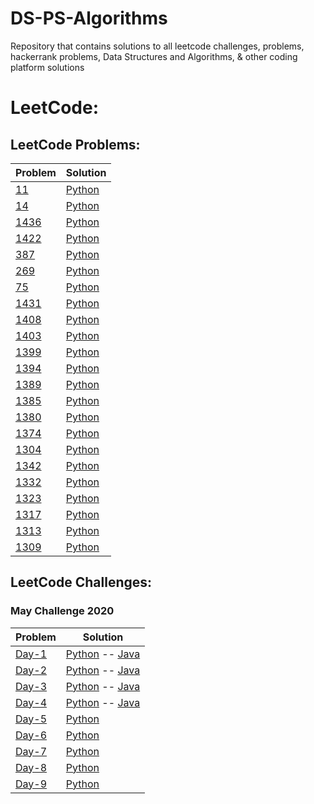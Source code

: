 # DS-PS-Algorithms
Repository that contains solutions to all leetcode challenges, problems, hackerrank problems, Data Structures and Algorithms, &amp; other coding platform solutions

# LeetCode:


## LeetCode Problems:
Problem | Solution
------- | --------
[11](https://leetcode.com/problems/container-with-most-water/) | [Python](https://github.com/nikhilbommu/DS-PS-Algorithms/blob/master/Leetcode/LeetCode%20Problems/container-with-most-water.py)
[14](https://leetcode.com/problems/longest-common-prefix/) | [Python](https://github.com/nikhilbommu/DS-PS-Algorithms/blob/master/Leetcode/LeetCode%20Problems/longest-common-prefix.py)
[1436](https://leetcode.com/problems/destination-city/) | [Python](https://github.com/nikhilbommu/DS-PS-Algorithms/blob/master/Leetcode/LeetCode%20Problems/Destination-City.py)
[1422](https://leetcode.com/problems/maximum-score-after-splitting-a-string/) | [Python](https://github.com/nikhilbommu/DS-PS-Algorithms/blob/master/Leetcode/LeetCode%20Problems/MaximumScoreAfterSplittingaString.py)
[387](https://leetcode.com/problems/first-unique-character-in-a-string/) | [Python](https://github.com/nikhilbommu/DS-PS-Algorithms/blob/master/Leetcode/LeetCode%20Problems/FirstUniqueCharacterInaString.py)
[269](https://leetcode.com/problems/majority-element/) | [Python](https://github.com/nikhilbommu/DS-PS-Algorithms/blob/master/Leetcode/LeetCode%20Problems/MajorityElement.py)
[75](https://leetcode.com/problems/sort-colors/) | [Python](https://github.com/nikhilbommu/DS-PS-Algorithms/blob/master/Leetcode/LeetCode%20Problems/SortColors.py)
[1431](https://leetcode.com/problems/kids-with-the-greatest-number-of-candies/) | [Python](https://github.com/nikhilbommu/DS-PS-Algorithms/blob/master/Leetcode/LeetCode%20Problems/KidsWithTheGreatestNumberOfCandies.py)
[1408](https://leetcode.com/problems/string-matching-in-an-array/) | [Python](https://github.com/nikhilbommu/DS-PS-Algorithms/blob/master/Leetcode/LeetCode%20Problems/StringMatchingInAnArray.py)
[1403](https://leetcode.com/problems/minimum-subsequence-in-non-increasing-order/) | [Python](https://github.com/nikhilbommu/DS-PS-Algorithms/blob/master/Leetcode/LeetCode%20Problems/MinimumSubsequenceInaNon-IncreasingOrder.py)
[1399](https://leetcode.com/problems/count-largest-group/) | [Python](https://github.com/nikhilbommu/DS-PS-Algorithms/blob/master/Leetcode/LeetCode%20Problems/CountLargestGroup.py)
[1394](https://leetcode.com/problems/find-lucky-integer-in-an-array/) | [Python](https://github.com/nikhilbommu/DS-PS-Algorithms/blob/master/Leetcode/LeetCode%20Problems/FindLuckyIntegerInAnArray.py)
[1389](https://leetcode.com/problems/create-target-array-in-the-given-order/) | [Python](https://github.com/nikhilbommu/DS-PS-Algorithms/blob/master/Leetcode/LeetCode%20Problems/CreateTargetArrayInGivenOrder.py)
[1385](https://leetcode.com/problems/find-the-distance-value-between-two-arrays/) | [Python](https://github.com/nikhilbommu/DS-PS-Algorithms/blob/master/Leetcode/LeetCode%20Problems/FindTheDistanceValueBetweenTwoArrays.py)
[1380](https://leetcode.com/problems/lucky-numbers-in-a-matrix/) | [Python](https://github.com/nikhilbommu/DS-PS-Algorithms/blob/master/Leetcode/LeetCode%20Problems/LuckyNumberInaMatrix.py)
[1374](https://leetcode.com/problems/generate-a-string-with-characters-that-have-odd-counts/) | [Python](https://github.com/nikhilbommu/DS-PS-Algorithms/blob/master/Leetcode/LeetCode%20Problems/GenerateaStringWithCharactersThatHaveOddCounts.py)
[1304](https://leetcode.com/problems/find-n-unique-integers-sum-up-to-zero/) | [Python](https://github.com/nikhilbommu/DS-PS-Algorithms/blob/master/Leetcode/LeetCode%20Problems/FindNUniqueIntegersSumuptoZero.py)
[1342](https://leetcode.com/problems/number-of-steps-to-reduce-a-number-to-zero/) | [Python](https://github.com/nikhilbommu/DS-PS-Algorithms/blob/master/Leetcode/LeetCode%20Problems/NumberofStepstoReduceaNumbertoZero.py)
[1332](https://leetcode.com/problems/remove-palindromic-subsequences/) | [Python](https://github.com/nikhilbommu/DS-PS-Algorithms/blob/master/Leetcode/LeetCode%20Problems/RemovePalindromicSubsequences.py)
[1323](https://leetcode.com/problems/maximum-69-number/) | [Python](https://github.com/nikhilbommu/DS-PS-Algorithms/blob/master/Leetcode/LeetCode%20Problems/Maximum69Number.py)
[1317](https://leetcode.com/problems/convert-integer-to-the-sum-of-two-no-zero-integers/) | [Python](https://github.com/nikhilbommu/DS-PS-Algorithms/blob/master/Leetcode/LeetCode%20Problems/ConvertIntegertotheSumofTwoNo-ZeroIntegers.py)
[1313](https://leetcode.com/problems/decompress-run-length-encoded-list/) | [Python](https://github.com/nikhilbommu/DS-PS-Algorithms/blob/master/Leetcode/LeetCode%20Problems/DecompressRun-LengthEncodedList.py)
[1309](https://leetcode.com/problems/decrypt-string-from-alphabet-to-integer-mapping/) | [Python](https://github.com/nikhilbommu/DS-PS-Algorithms/blob/master/Leetcode/LeetCode%20Problems/DecryptStringFromAlphabetToIntegerMapping.py)


## LeetCode Challenges:
### May Challenge 2020
Problem | Solution
------- | --------
[Day-1](https://leetcode.com/explore/challenge/card/may-leetcoding-challenge/534/week-1-may-1st-may-7th/3316/) | [Python](https://github.com/nikhilbommu/DS-PS-Algorithms/blob/master/Leetcode/LeetCode%20Challenges/May%20LeetCode%20Challenge/FirstBadVersion.py) -- [Java](https://github.com/chetanbommu/LeetCode-MayChallenge2020/blob/master/src/FirstBadVersion.java)
[Day-2](https://leetcode.com/explore/challenge/card/may-leetcoding-challenge/534/week-1-may-1st-may-7th/3317/) | [Python](https://github.com/nikhilbommu/DS-PS-Algorithms/blob/master/Leetcode/LeetCode%20Challenges/May%20LeetCode%20Challenge/JewelsAndStones.py) -- [Java](https://github.com/chetanbommu/LeetCode-MayChallenge2020/blob/master/src/JewelsAndStones.java)
[Day-3](https://leetcode.com/explore/challenge/card/may-leetcoding-challenge/534/week-1-may-1st-may-7th/3318/) | [Python](https://github.com/nikhilbommu/DS-PS-Algorithms/blob/master/Leetcode/LeetCode%20Challenges/May%20LeetCode%20Challenge/RansomNote.py) -- [Java](https://github.com/chetanbommu/LeetCode-MayChallenge2020/blob/master/src/RansomNote.java)
[Day-4](https://leetcode.com/explore/challenge/card/may-leetcoding-challenge/534/week-1-may-1st-may-7th/3319/) | [Python](https://github.com/nikhilbommu/DS-PS-Algorithms/blob/master/Leetcode/LeetCode%20Challenges/May%20LeetCode%20Challenge/NumberCompliment.py) -- [Java](https://github.com/chetanbommu/LeetCode-MayChallenge2020/blob/master/src/NumberCompliment.java)
[Day-5](https://leetcode.com/explore/challenge/card/may-leetcoding-challenge/534/week-1-may-1st-may-7th/3320/) | [Python](https://github.com/nikhilbommu/DS-PS-Algorithms/blob/master/Leetcode/LeetCode%20Problems/FirstUniqueCharacterInaString.py)
[Day-6](https://leetcode.com/explore/challenge/card/may-leetcoding-challenge/534/week-1-may-1st-may-7th/3321/) | [Python](https://github.com/nikhilbommu/DS-PS-Algorithms/blob/master/Leetcode/LeetCode%20Problems/MajorityElement.py)
[Day-7](https://leetcode.com/explore/challenge/card/may-leetcoding-challenge/534/week-1-may-1st-may-7th/3322/) | [Python](https://github.com/nikhilbommu/DS-PS-Algorithms/blob/master/Leetcode/LeetCode%20Challenges/May%20LeetCode%20Challenge/CousinsInBinaryTree.py)
[Day-8](https://leetcode.com/explore/challenge/card/may-leetcoding-challenge/535/week-2-may-8th-may-14th/3323/) | [Python](https://github.com/nikhilbommu/DS-PS-Algorithms/blob/master/Leetcode/LeetCode%20Challenges/May%20LeetCode%20Challenge/CheckIfItIsaStraightLine.py)
[Day-9](https://leetcode.com/explore/challenge/card/may-leetcoding-challenge/535/week-2-may-8th-may-14th/3325/) | [Python](https://github.com/nikhilbommu/DS-PS-Algorithms/blob/master/Leetcode/LeetCode%20Challenges/May%20LeetCode%20Challenge/FindtheTownJudge.py)